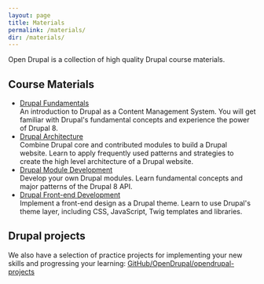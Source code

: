```yaml
---
layout: page
title: Materials
permalink: /materials/
dir: /materials/
---
```


Open Drupal is a collection of high quality Drupal course materials.

## Course Materials
 - [Drupal Fundamentals](/materials/drupal-fundamentals)  
An introduction to Drupal as a Content Management System. You will get familiar with Drupal's fundamental concepts and experience the power of Drupal 8.
 - [Drupal Architecture](/materials/drupal-architecture)  
Combine Drupal core and contributed modules to build a Drupal website. Learn to apply frequently used patterns and strategies to create the high level architecture of a Drupal website.
 - [Drupal Module Development](/materials/drupal-module-development)  
Develop your own Drupal modules. Learn fundamental concepts and major patterns of the Drupal 8 API.
 - [Drupal Front-end Development](/materials/drupal-frontend)  
Implement a front-end design as a Drupal theme. Learn to use Drupal's theme layer, including CSS, JavaScript, Twig templates and libraries.

## Drupal projects
We also have a selection of practice projects for implementing your new skills and progressing your learning:    [GitHub/OpenDrupal/opendrupal-projects](https://github.com/OpenDrupal/opendrupal-projects)
